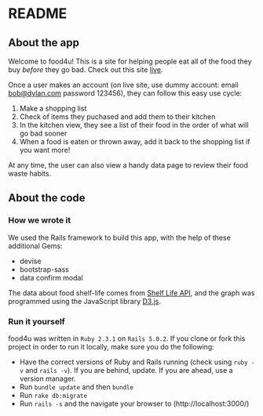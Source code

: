 # README

## About the app

Welcome to food4u! This is a site for helping people eat all of the food they buy *before* they go bad. Check out this site [live](food4u-app.herokuapp.com).

Once a user makes an account (on live site, use dummy account: email bob@dylan.com password 123456), they can follow this easy use cycle:

1. Make a shopping list
2. Check of items they puchased and add them to their kitchen
3. In the kitchen view, they see a list of their food in the order of what will go bad sooner
4. When a food is eaten or thrown away, add it back to the shopping list if you want more!

At any time, the user can also view a handy data page to review their food waste habits.

## About the code

### How we wrote it
We used the Rails framework to build this app, with the help of these additional Gems:
* devise
* bootstrap-sass
* data confirm modal

The data about food shelf-life comes from [Shelf Life API](https://github.com/jcomo/ShelfLife), and the graph was programmed using the JavaScript library [D3.js](https://d3js.org/).

### Run it yourself
food4u was written in `Ruby 2.3.1` on `Rails 5.0.2`. If you clone or fork this project in order to run it locally, make sure you do the following:

* Have the correct versions of Ruby and Rails running (check using `ruby -v` and `rails -v`). If you are behind, update. If you are ahead, use a version manager.
* Run `bundle update` and then `bundle`
* Run `rake db:migrate`
* Run `rails -s` and the navigate your browser to (http://localhost:3000/)
